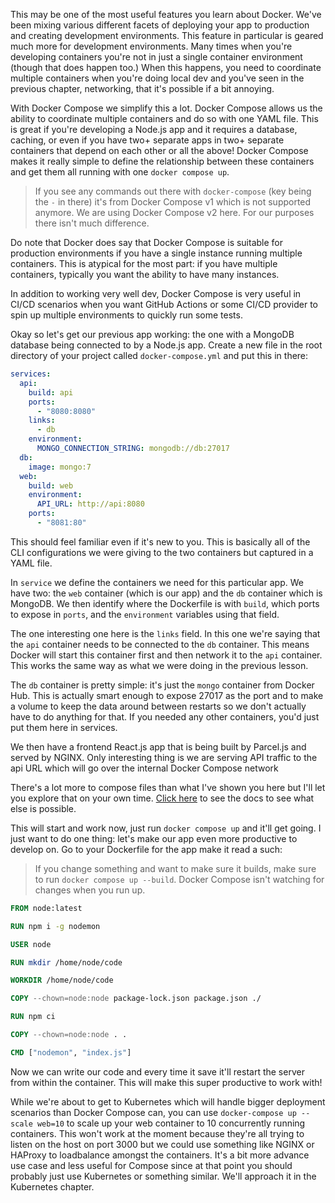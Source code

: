 ---
---

This may be one of the most useful features you learn about Docker. We've been mixing various different facets of deploying your app to production and creating development environments. This feature in particular is geared much more for development environments. Many times when you're developing containers you're not in just a single container environment (though that does happen too.) When this happens, you need to coordinate multiple containers when you're doing local dev and you've seen in the previous chapter, networking, that it's possible if a bit annoying.

With Docker Compose we simplify this a lot. Docker Compose allows us the ability to coordinate multiple containers and do so with one YAML file. This is great if you're developing a Node.js app and it requires a database, caching, or even if you have two+ separate apps in two+ separate containers that depend on each other or all the above! Docker Compose makes it really simple to define the relationship between these containers and get them all running with one `docker compose up`.

> If you see any commands out there with `docker-compose` (key being the `-` in there) it's from Docker Compose v1 which is not supported anymore. We are using Docker Compose v2 here. For our purposes there isn't much difference.

Do note that Docker does say that Docker Compose is suitable for production environments if you have a single instance running multiple containers. This is atypical for the most part: if you have multiple containers, typically you want the ability to have many instances.

In addition to working very well dev, Docker Compose is very useful in CI/CD scenarios when you want GitHub Actions or some CI/CD provider to spin up multiple environments to quickly run some tests.

Okay so let's get our previous app working: the one with a MongoDB database being connected to by a Node.js app. Create a new file in the root directory of your project called `docker-compose.yml` and put this in there:

```yml
services:
  api:
    build: api
    ports:
      - "8080:8080"
    links:
      - db
    environment:
      MONGO_CONNECTION_STRING: mongodb://db:27017
  db:
    image: mongo:7
  web:
    build: web
    environment:
      API_URL: http://api:8080
    ports:
      - "8081:80"
```

This should feel familiar even if it's new to you. This is basically all of the CLI configurations we were giving to the two containers but captured in a YAML file.

In `service` we define the containers we need for this particular app. We have two: the `web` container (which is our app) and the `db` container which is MongoDB. We then identify where the Dockerfile is with `build`, which ports to expose in `ports`, and the `environment` variables using that field.

The one interesting one here is the `links` field. In this one we're saying that the `api` container needs to be connected to the `db` container. This means Docker will start this container first and then network it to the `api` container. This works the same way as what we were doing in the previous lesson.

The `db` container is pretty simple: it's just the `mongo` container from Docker Hub. This is actually smart enough to expose 27017 as the port and to make a volume to keep the data around between restarts so we don't actually have to do anything for that. If you needed any other containers, you'd just put them here in services.

We then have a frontend React.js app that is being built by Parcel.js and served by NGINX. Only interesting thing is we are serving API traffic to the api URL which will go over the internal Docker Compose network

There's a lot more to compose files than what I've shown you here but I'll let you explore that on your own time. [Click here][compose] to see the docs to see what else is possible.

This will start and work now, just run `docker compose up` and it'll get going. I just want to do one thing: let's make our app even more productive to develop on. Go to your Dockerfile for the app make it read a such:

> If you change something and want to make sure it builds, make sure to run `docker compose up --build`. Docker Compose isn't watching for changes when you run up.

```dockerfile
FROM node:latest

RUN npm i -g nodemon

USER node

RUN mkdir /home/node/code

WORKDIR /home/node/code

COPY --chown=node:node package-lock.json package.json ./

RUN npm ci

COPY --chown=node:node . .

CMD ["nodemon", "index.js"]
```

Now we can write our code and every time it save it'll restart the server from within the container. This will make this super productive to work with!

While we're about to get to Kubernetes which will handle bigger deployment scenarios than Docker Compose can, you can use `docker-compose up --scale web=10` to scale up your web container to 10 concurrently running containers. This won't work at the moment because they're all trying to listen on the host on port 3000 but we could use something like NGINX or HAProxy to loadbalance amongst the containers. It's a bit more advance use case and less useful for Compose since at that point you should probably just use Kubernetes or something similar. We'll approach it in the Kubernetes chapter.

[compose]: https://docs.docker.com/compose/compose-file/#compose-file-structure-and-examples
